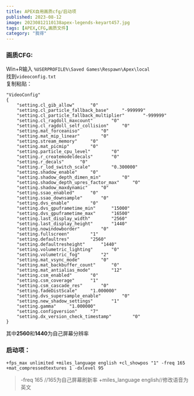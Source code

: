 ```yaml
---
title: APEX自用画质cfg/启动项
published: 2023-08-12
image: 20230812110138apex-legends-keyart457.jpg
tags: [APEX,CFG,画质文件]
category: "我得"
---
```

### 画质CFG:

Win+R输入 `%USERPROFILE%\Saved Games\Respawn\Apex\local` \
找到`videoconfig.txt` \
复制粘贴：

```
"VideoConfig"
{
	"setting.cl_gib_allow"		"0"
	"setting.cl_particle_fallback_base"		"-999999"
	"setting.cl_particle_fallback_multiplier"		"-999999"
	"setting.cl_ragdoll_maxcount"		"0"
	"setting.cl_ragdoll_self_collision"		"0"
	"setting.mat_forceaniso"		"0"
	"setting.mat_mip_linear"		"0"
	"setting.stream_memory"		"0"
	"setting.mat_picmip"		"0"
	"setting.particle_cpu_level"		"0"
	"setting.r_createmodeldecals"		"0"
	"setting.r_decals"		"0"
	"setting.r_lod_switch_scale"		"0.300000"
	"setting.shadow_enable"		"0"
	"setting.shadow_depth_dimen_min"		"0"
	"setting.shadow_depth_upres_factor_max"		"0"
	"setting.shadow_maxdynamic"		"0"
	"setting.ssao_enabled"		"0"
	"setting.ssao_downsample"		"0"
	"setting.dvs_enable"		"0"
	"setting.dvs_gpuframetime_min"		"15000"
	"setting.dvs_gpuframetime_max"		"16500"
	"setting.last_display_width"		"2560"
	"setting.last_display_height"		"1440"
	"setting.nowindowborder"		"0"
	"setting.fullscreen"		"1"
	"setting.defaultres"		"2560"
	"setting.defaultresheight"		"1440"
	"setting.volumetric_lighting"		"0"
	"setting.volumetric_fog"		"2"
	"setting.mat_vsync_mode"		"0"
	"setting.mat_backbuffer_count"		"0"
	"setting.mat_antialias_mode"		"12"
	"setting.csm_enabled"		"0"
	"setting.csm_coverage"		"1"
	"setting.csm_cascade_res"		"0"
	"setting.fadeDistScale"		"1.000000"
	"setting.dvs_supersample_enable"		"0"
	"setting.new_shadow_settings"		"1"
	"setting.gamma"		"1.000000"
	"setting.configversion"		"7"
	"setting.dx_version_check_timestamp"		"0"
}
```
其中**2560**和**1440**为自己屏幕分辨率

### 启动项：
`+fps_max unlimited +miles_language english +cl_showpos "1" -freq 165 +mat_compressedtextures 1 -dxlevel 95`
>-freq 165 //165为自己屏幕刷新率
+miles_language english//修改语音为英文